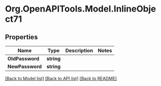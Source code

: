 
# Org.OpenAPITools.Model.InlineObject71

## Properties

Name | Type | Description | Notes
------------ | ------------- | ------------- | -------------
**OldPassword** | **string** |  | 
**NewPassword** | **string** |  | 

[[Back to Model list]](../README.md#documentation-for-models)
[[Back to API list]](../README.md#documentation-for-api-endpoints)
[[Back to README]](../README.md)

